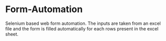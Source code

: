 # Form-Automation

Selenium based web form automation.
The inputs are taken from an excel file and the form is filled automatically for each rows present in the excel sheet.
